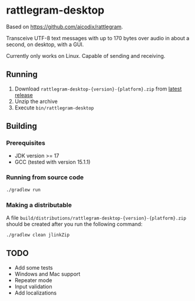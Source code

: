 # rattlegram-desktop

Based on https://github.com/aicodix/rattlegram.

Transceive UTF-8 text messages with up to 170 bytes over audio in about a second, on desktop, with a GUI.

Currently only works on Linux. Capable of sending and receiving.

## Running
1. Download `rattlegram-desktop-{version}-{platform}.zip` from [latest release](https://github.com/observant-sun/rattlegram-desktop/releases/latest)
2. Unzip the archive
3. Execute `bin/rattlegram-desktop`

## Building

### Prerequisites
* JDK version >= 17
* GCC (tested with version 15.1.1)

### Running from source code
```bash
./gradlew run
```

### Making a distributable
A file `build/distributions/rattlegram-desktop-{version}-{platform}.zip` should be created after you run the following command:
```bash
./gradlew clean jlinkZip
```

## TODO
* Add some tests
* Windows and Mac support
* Repeater mode
* Input validation
* Add localizations